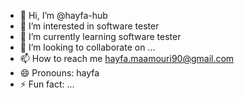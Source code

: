 - 👋 Hi, I’m @hayfa-hub
- 👀 I’m interested in software tester
- 🌱 I’m currently learning software tester
- 💞️ I’m looking to collaborate on ...
- 📫 How to reach me hayfa.maamouri90@gmail.com
- 😄 Pronouns: hayfa
- ⚡ Fun fact: ...

<!---
hayfa-hub/hayfa-hub is a ✨ special ✨ repository because its `README.md` (this file) appears on your GitHub profile.
You can click the Preview link to take a look at your changes.
--->
